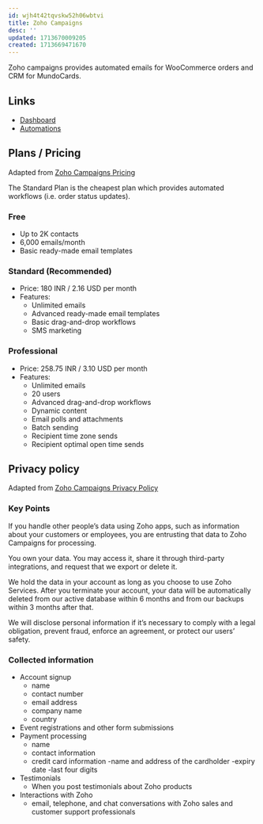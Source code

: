 ```yaml
---
id: wjh4t42tqvskw52h06wbtvi
title: Zoho Campaigns
desc: ''
updated: 1713670009205
created: 1713669471670
---
```


Zoho campaigns provides automated emails for WooCommerce orders and CRM
for MundoCards.

## Links

- [Dashboard](https://campaigns.zoho.com/campaigns/org849678240/home.do#dashboard)
- [Automations](https://campaigns.zoho.com/campaigns/org849678240/home.do#automation/advworkflows)

## Plans / Pricing

Adapted from [Zoho Campaigns Pricing](https://www.zoho.com/campaigns/pricing.html)

The Standard Plan is the cheapest plan which provides automated workflows (i.e. order status updates).

### Free

- Up to 2K contacts
- 6,000 emails/month
- Basic ready-made email templates

### Standard (Recommended)

- Price: 180 INR / 2.16 USD per month
- Features:
    - Unlimited emails
    - Advanced ready-made email templates
    - Basic drag-and-drop workflows
    - SMS marketing

### Professional

- Price: 258.75 INR / 3.10 USD per month
- Features:
    - Unlimited emails
    - 20 users
    - Advanced drag-and-drop workflows
    - Dynamic content
    - Email polls and attachments
    - Batch sending
    - Recipient time zone sends
    - Recipient optimal open time sends

## Privacy policy

Adapted from [Zoho Campaigns Privacy Policy](https://www.zoho.com/privacy.html)

### Key Points

If you handle other people’s data using Zoho apps, such as information about
your customers or employees, you are entrusting that data to Zoho Campaigns
for processing.

You own your data. You may access it, share it through third-party integrations,
and request that we export or delete it.

We hold the data in your account as long as you choose to use Zoho Services.
After you terminate your account, your data will be automatically deleted from
our active database within 6 months and from our backups within 3 months
after that.

We will disclose personal information if it’s necessary to comply with a legal
obligation, prevent fraud, enforce an agreement, or protect our users’ safety.

### Collected information

- Account signup
    - name
    - contact number
    - email address
    - company name
    - country
- Event registrations and other form submissions
- Payment processing
    - name
    - contact information
    - credit card information
        -name and address of the cardholder
        -expiry date
        -last four digits
- Testimonials
    - When you post testimonials about Zoho products
- Interactions with Zoho
    - email, telephone, and chat conversations with Zoho sales and customer support professionals
